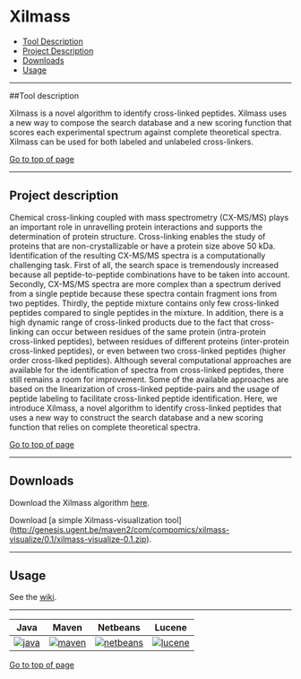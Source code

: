 # Xilmass
 * [Tool Description](#tool-description)
 * [Project Description](#project-description)
 * [Downloads](#downloads)
 * [Usage](#usage)
  
---
##Tool description

Xilmass is a novel algorithm to identify cross-linked peptides. Xilmass uses a new way to compose the search database and a new scoring function that scores each experimental spectrum against complete theoretical spectra. Xilmass can be used for both labeled and unlabeled cross-linkers.

[Go to top of page](#xilmass)

----
## Project description

Chemical cross-linking coupled with mass spectrometry (CX-MS/MS) plays an important role in unravelling protein interactions and supports the determination of protein structure. Cross-linking enables the study of proteins that are non-crystallizable or have a protein size above 50 kDa. Identification of the resulting CX-MS/MS spectra is a computationally challenging task. First of all, the search space is tremendously increased because all peptide-to-peptide combinations have to be taken into account. Secondly, CX-MS/MS spectra are more complex than a spectrum derived from a single peptide  because these spectra contain fragment ions from two peptides. Thirdly, the peptide mixture contains only few cross-linked peptides compared to single peptides in the mixture. In addition, there is a high dynamic range of cross-linked products due to the fact that cross-linking can occur between residues of the same protein (intra-protein cross-linked peptides), between residues of different proteins (inter-protein cross-linked peptides), or even between two cross-linked peptides (higher order cross-liked peptides). Although several computational approaches are available for the identification of spectra from cross-linked peptides, there still remains a room for improvement. Some of the available approaches are based on the linearization of cross-linked peptide-pairs and the usage of peptide labeling to facilitate cross-linked peptide identification. Here, we introduce Xilmass, a novel algorithm to identify cross-linked peptides that uses a new way to construct the search database and a new scoring function that relies on complete theoretical spectra. 


[Go to top of page](#xilmass)

----
## Downloads

Download the Xilmass algorithm <a href="http://genesis.ugent.be/maven2/com/compomics/xilmass/0.2.1/xilmass-0.2.1.zip" onclick="trackOutboundLink('usage','download','xilmass','http://genesis.ugent.be/maven2/com/compomics/xilmass/0.2.1/xilmass-0.2.1.zip'); return false;">here</a>.  

Download [a simple Xilmass-visualization tool] (http://genesis.ugent.be/maven2/com/compomics/xilmass-visualize/0.1/xilmass-visualize-0.1.zip).

----

## Usage
See the [wiki](https://github.com/compomics/xilmass/wiki).

----

| Java | Maven | Netbeans | Lucene |
|:--:|:--:|:--:|:--:|
|[![java](http://genesis.ugent.be/public_data/image/java.png)](http://java.com/en/) | [![maven](http://genesis.ugent.be/public_data/image/maven.png)](http://maven.apache.org/) | [![netbeans](https://netbeans.org/images_www/visual-guidelines/NB-logo-single.jpg)](https://netbeans.org/) | [![lucene](https://lucene.apache.org/images/lucene_logo_green_300.png)](https://lucene.apache.org/) |


[Go to top of page](#xilmass)
